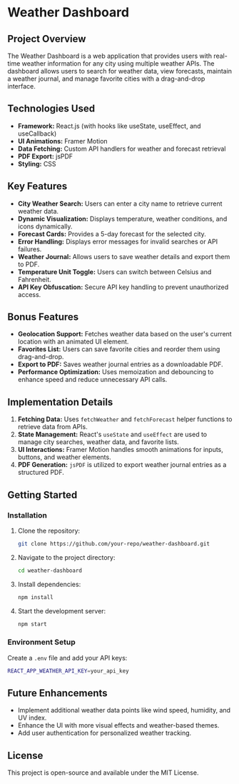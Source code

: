 # Weather Dashboard

## Project Overview
The Weather Dashboard is a web application that provides users with real-time weather information for any city using multiple weather APIs. The dashboard allows users to search for weather data, view forecasts, maintain a weather journal, and manage favorite cities with a drag-and-drop interface.

## Technologies Used
- **Framework:** React.js (with hooks like useState, useEffect, and useCallback)
- **UI Animations:** Framer Motion
- **Data Fetching:** Custom API handlers for weather and forecast retrieval
- **PDF Export:** jsPDF
- **Styling:** CSS

## Key Features
- **City Weather Search:** Users can enter a city name to retrieve current weather data.
- **Dynamic Visualization:** Displays temperature, weather conditions, and icons dynamically.
- **Forecast Cards:** Provides a 5-day forecast for the selected city.
- **Error Handling:** Displays error messages for invalid searches or API failures.
- **Weather Journal:** Allows users to save weather details and export them to PDF.
- **Temperature Unit Toggle:** Users can switch between Celsius and Fahrenheit.
- **API Key Obfuscation:** Secure API key handling to prevent unauthorized access.

## Bonus Features
- **Geolocation Support:** Fetches weather data based on the user's current location with an animated UI element.
- **Favorites List:** Users can save favorite cities and reorder them using drag-and-drop.
- **Export to PDF:** Saves weather journal entries as a downloadable PDF.
- **Performance Optimization:** Uses memoization and debouncing to enhance speed and reduce unnecessary API calls.

## Implementation Details
1. **Fetching Data:** Uses `fetchWeather` and `fetchForecast` helper functions to retrieve data from APIs.
2. **State Management:** React's `useState` and `useEffect` are used to manage city searches, weather data, and favorite lists.
3. **UI Interactions:** Framer Motion handles smooth animations for inputs, buttons, and weather elements.
4. **PDF Generation:** `jsPDF` is utilized to export weather journal entries as a structured PDF.

## Getting Started
### Installation
1. Clone the repository:
   ```sh
   git clone https://github.com/your-repo/weather-dashboard.git
   ```
2. Navigate to the project directory:
   ```sh
   cd weather-dashboard
   ```
3. Install dependencies:
   ```sh
   npm install
   ```
4. Start the development server:
   ```sh
   npm start
   ```

### Environment Setup
Create a `.env` file and add your API keys:
```sh
REACT_APP_WEATHER_API_KEY=your_api_key
```

## Future Enhancements
- Implement additional weather data points like wind speed, humidity, and UV index.
- Enhance the UI with more visual effects and weather-based themes.
- Add user authentication for personalized weather tracking.

## License
This project is open-source and available under the MIT License.

